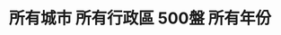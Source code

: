 ---
title: "所有城市 所有行政區 500盤 所有年份"
keywords:
  - 美食競賽
  - 台灣美食
  - 美食精選
datePublished: "2025-06-30"
dateModified: "2025-07-01"
city: "所有城市"
district: "所有行政區"
award: "500盤"
year: "所有年份"
page: 7
count: 310

restaurants:
  - name: "明壽司"
    address: "台北市中山區雙城街25巷6之3號"
    phone: "0225961069"
    geo: "25.066169086535727, 121.52487349398537"
    google_map: "https://maps.app.goo.gl/xXqyu7pzHrktN7xK8"
    footinder: "https://footinder.com.tw/%E5%8F%B0%E5%8C%97%E5%B8%82%E4%B8%AD%E5%B1%B1%E5%8D%80/31291/"
    official: "https://www.facebook.com/profile.php?id=100054190377042"
    award:
    - name: "500盤"
      year: "2024"
  - name: "渡邊日本料理"
    address: "台北市大安區忠孝東路四段216巷27弄10號"
    phone: "0227788825"
    geo: "25.039791827321462, 121.55357049818812"
    google_map: "https://maps.app.goo.gl/er8KxSwXRWaEA2Hn8"
    footinder: "https://footinder.com.tw/%e5%8f%b0%e5%8c%97%e5%b8%82%e5%a4%a7%e5%ae%89%e5%8d%80/105052/"
    official: "https://www.facebook.com/Watanabeshinsuke2020/"
    award:
    - name: "500盤"
      year: "2024"
  - name: "台北萬豪酒店 宴客樓中餐廳"
    address: "台北市中山區樂群二路199號三樓"
    phone: "0221757918"
    geo: "25.080450827034152, 121.55894180377362"
    google_map: "https://maps.app.goo.gl/GM3cgbjFbHit65bH6"
    footinder: "https://footinder.com.tw/%e5%8f%b0%e5%8c%97%e5%b8%82%e4%b8%ad%e5%b1%b1%e5%8d%80/8805/"
    official: "https://www.taipeimarriott.com.tw/websev?cat=page&id=45"
    award:
    - name: "500盤"
      year: "2024"
  - name: "涼州游嚴行 D-Place"
    address: "台北市大同區涼州街72巷2-1號"
    phone: "0225520767"
    geo: "25.06043099024625, 121.51073870555446"
    google_map: "https://maps.app.goo.gl/8J64RLNgD47S4YN1A"
    footinder: "https://footinder.com.tw/%e5%8f%b0%e5%8c%97%e5%b8%82/34877/"
    official: "https://www.facebook.com/p/%E6%B6%BC%E5%B7%9E%E6%B8%B8%E5%9A%B4%E8%A1%8C-100063822170918/"
    award:
    - name: "500盤"
      year: "2024"
  - name: "吉甘槑喆"
    address: "台北市中山區中山北路二段11巷7-2號"
    phone: ""
    geo: "25.052843290469205, 121.52377659404154"
    google_map: "https://maps.app.goo.gl/cG5nNamC7RM6K5oR9"
    footinder: "https://footinder.com.tw/%e5%8f%b0%e5%8c%97%e5%b8%82%e4%b8%ad%e5%b1%b1%e5%8d%80/362122/"
    official: "https://www.facebook.com/mezetaipei"
    award:
    - name: "500盤"
      year: "2024"
  - name: "吉兆割烹壽司KITCHO"
    address: "台北市大安區忠孝東路四段181巷48號1樓"
    phone: "0227711020"
    geo: "25.04431069844616, 121.55074817379997"
    google_map: "https://maps.app.goo.gl/iVWj6Zt7emCz7MmbA"
    footinder: "https://footinder.com.tw/%e5%8f%b0%e5%8c%97%e5%b8%82%e5%a4%a7%e5%ae%89%e5%8d%80/36465/"
    official: "https://www.facebook.com/profile.php?id=100071565049573"
    award:
    - name: "500盤"
      year: "2024"
  - name: "欣葉台菜創始店"
    address: "台北市中山區雙城街34之1號"
    phone: "0225963255"
    geo: "25.066504585919787, 121.52427856752698"
    google_map: "https://maps.app.goo.gl/bBtfQV3DJY1DwtBh9"
    footinder: "https://footinder.com.tw/%E5%8F%B0%E5%8C%97%E5%B8%82%E4%B8%AD%E5%B1%B1%E5%8D%80/7773/"
    official: "https://www.shinyeh.com.tw/content/zh/brand/Index.aspx?BrandId=1"
    award:
    - name: "500盤"
      year: "2024"
  - name: "小小樹食"
    address: "分店眾多請自行搜尋"
    phone: ""
    geo: ""
    google_map: "https://www.google.com/maps/search/%E5%B0%8F%E5%B0%8F%E6%A8%B9%E9%A3%9F/@25.0364368,121.497729,13z/data=!3m1!4b1?entry=ttu&g_ep=EgoyMDI1MDYyMy4yIKXMDSoASAFQAw%3D%3D"
    footinder: "https://footinder.com.tw/%E5%8F%B0%E5%8C%97%E5%B8%82%E5%A4%A7%E5%AE%89%E5%8D%80/47870/"
    official: "https://www.noke.littletreefood.com/"
    award:
    - name: "500盤"
      year: "2024"
  - name: "喜相逢麵館"
    address: "台北市內湖區東湖路106巷7弄3號"
    phone: ""
    geo: "25.068019368221286, 121.61493913890837"
    google_map: "https://maps.app.goo.gl/kMmuPQzaZQ31yoKL9"
    footinder: "https://footinder.com.tw/%E5%8F%B0%E5%8C%97%E5%B8%82%E5%85%A7%E6%B9%96%E5%8D%80/9863/"
    official: ""
    award:
    - name: "500盤"
      year: "2024"
---